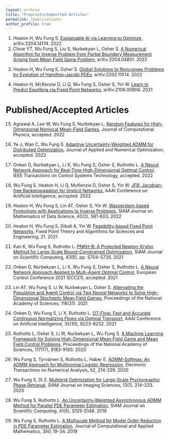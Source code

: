 ```yaml
---
layout: archive
title: "Preprints/Submitted Articles"
permalink: /publications/
author_profile: true
---
```


<!-- {% if author.googlescholar %}
  You can also find my articles on <u><a href="{{author.googlescholar}}">my Google Scholar profile</a>.</u>
{% endif %}

{% include base_path %}

{% for post in site.publications reversed %}
  {% include archive-single.html %}
{% endfor %}
 -->


<!-- invited (i) and contributed (c) talks -->
1. Heaton H, Wu Fung S. [Explainable AI via Learning to Optimize](https://arxiv.org/abs/2204.14174), arXiv:2204.14174. 2022
2. Chow YT, Wu Fung S, Liu S, Nurbekyan L, Osher S. [A Numerical Algorithm for Inverse Problem from Partial Boundary Measurement Arising from Mean Field Game Problem](https://arxiv.org/abs/2204.04851), arXiv:2204.04851. 2022
<!-- 2. Agrawal A, Lee W, Wu Fung S, Nurbekyan L. [Random Features for High-Dimensional Nonlocal Mean-Field Games](https://arxiv.org/abs/2202.12529), arXiv:2202.12529. 2022 -->
3. Heaton H, Wu Fung S, Osher S. [Global Solutions to Nonconvex Problems by Evolution of Hamilton-Jacobi PDEs](https://arxiv.org/abs/2202.11014), arXiv:2202.11014. 2022
<!-- 4. Ye J, Wan C, Wu Fung S. [Adaptive Uncertainty-Weighted ADMM for Distributed Optimization](https://arxiv.org/abs/2109.01089), arXiv:2109.01089. 2022 -->
4. Heaton H, McKenzie D, Li Q, Wu Fung S, Osher S, Yin W. [Learn to Predict Equilibria via Fixed Point Networks](https://arxiv.org/abs/2106.00906), arXiv:2106.00906. 2021

<!-- 3. Onken D, Nurbekyan L, Li X, Wu Fung S, Osher S, Ruthotto L. [A Neural Network Approach for High-Dimensional Optimal Control](https://arxiv.org/abs/2104.03270), arXiv:2104.03270. 2021 -->

<!-- 1. Heaton H, Wu Fung S, Lin AT, Osher S, Yin W. [Wasserstein-based Projections with Applications to Inverse Problems](https://arxiv.org/abs/2008.02200), arXiv:2008.02200. 2020 -->


Published/Accepted Articles
======
15. Agrawal A, Lee W, Wu Fung S, Nurbekyan L. [Random Features for High-Dimensional Nonlocal Mean-Field Games](https://arxiv.org/abs/2202.12529), Journal of Computational Physics, accepted. 2022
14. Ye J, Wan C, Wu Fung S. [Adaptive Uncertainty-Weighted ADMM for Distributed Optimization](https://arxiv.org/abs/2109.01089), Journal of Applied and Numerical Optimization, accepted. 2022
13. Onken D, Nurbekyan L, Li X, Wu Fung S, Osher S, Ruthotto L. [A Neural Network Approach for Real-Time High-Dimensional Optimal Control](https://arxiv.org/abs/2104.03270), IEEE Transactions on Control Systems Technology, accepted. 2022
12. Wu Fung S, Heaton H, Li Q, McKenzie D, Osher S, Yin W. [JFB: Jacobian-free Backpropagation for Implicit Networks](https://arxiv.org/abs/2103.12803), AAAI Conference on Artificial Intelligence, accepted. 2022

11. Heaton H, Wu Fung S, Lin AT, Osher S, Yin W. [Wasserstein-based Projections with Applications to Inverse Problems](https://epubs.siam.org/doi/10.1137/20M1376790), SIAM Journal on Mathematics of Data Science, 40(2), 581-603, 2022
10. Heaton H, Wu Fung S, Gibali A, Yin W. [Feasibility-based Fixed Point Networks](https://arxiv.org/abs/2104.14090), Fixed Point Theory and Algorithms for Sciences and Engineering, 21. 2021

9. Kan K, Wu Fung S, Ruthotto L. [PNKH-B: A Projected Newton-Krylov Method for Large-Scale Bound-Constrained Optimization](https://epubs.siam.org/doi/abs/10.1137/20M1341428), SIAM Journal on Scientific Computing, 43(5), pp. S704-S726. 2021

8. Onken D, Nurbekyan L, Li X, Wu Fung S, Osher S, Ruthotto L. [A Neural Network Approach Applied to Multi-Agent Optimal Control](https://arxiv.org/abs/2011.04757), European Control Conference 2021 (ECC21), accepted. 2021

7. Lin AT, Wu Fung S, Li W, Nurbekyan L, Osher S. [Alternating the Population and Agent Control via Two Neural Networks to Solve High-Dimensional Stochastic Mean Field Games](https://www.pnas.org/content/118/31/e2024713118), Proceedings of the National Academy of Sciences, 118(31). 2021

6. Onken D, Wu Fung S, Li X, Ruthotto L. [OT-Flow: Fast and Accurate Continuous Normalizing Flows via Optimal Transport](https://ojs.aaai.org/index.php/AAAI/article/view/17113), AAAI Conference on Artificial Intelligence, 35(10), 9223-9232. 2021

5. Ruthotto L, Osher S, Li W, Nurbekyan L, Wu Fung S. [A Machine Learning Framework for Solving High-Dimensional Mean Field Game and Mean Field Control Problems](https://www.pnas.org/content/117/17/9183), Proceedings of the National Academy of Sciences, 117(17), 9183-9193. 2020

4. Wu Fung S, Tyrväinen S, Ruthotto L, Haber E. [ADMM-Softmax: An ADMM Approach for Multinomial Logistic Regression](http://etna.mcs.kent.edu/volumes/2011-2020/vol52/abstract.php?vol=52&pages=214-229), Electronic Transactions on Numerical Analysis, 52, 214-229. 2020

3. Wu Fung S, Di Z. [Multigrid Optimization for Large-Scale Ptychographic Phase Retrieval](https://epubs.siam.org/doi/abs/10.1137/18M1223915), SIAM Journal on Imaging Sciences, 13(1), 214–233. 2020

2. Wu Fung S, Ruthotto L. [An Uncertainty-Weighted Asynchronous ADMM Method for Parallel PDE Parameter Estimation](https://epubs.siam.org/doi/abs/10.1137/18M119166X?journalCode=sjoce3), SIAM Journal on Scientific Computing, 41(5), S129-S148. 2019

1. Wu Fung S, Ruthotto L. [A Multiscale Method for Model Order Reduction in PDE Parameter Estimation](https://www.sciencedirect.com/science/article/abs/pii/S0377042718305946?via%3Dihub), Journal of Computational and Applied Mathematics, 350, 19-34. 2019
